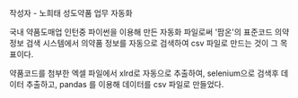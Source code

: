 작성자 - 노희태
성도약품 업무 자동화

국내 약품도매업 인턴중 파이썬을 이용해 만든 자동화 파일로써 '팜온'의 표준코드 의약정보 검색 시스템에서 의약품 정보를 자동으로 검색하여 csv 파일로 만드는 것이 그 목표이다.

약품코드를 첨부한 엑셀 파일에서 xlrd로 자동으로  추출하여, selenium으로 검색후 데이터 추출하고, pandas 를 이용해 데이터를 csv 파일로 만들었다.
